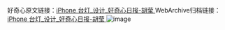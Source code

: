 好奇心原文链接：[iPhone 台灯_设计_好奇心日报-胡莹 ](https://www.qdaily.com/articles/11096.html)
WebArchive归档链接：[iPhone 台灯_设计_好奇心日报-胡莹 ](http://web.archive.org/web/20190623163727/https://www.qdaily.com/articles/11096.html)
![image](http://ww3.sinaimg.cn/large/007d5XDply1g3wcqig1z7j30u02slk12)